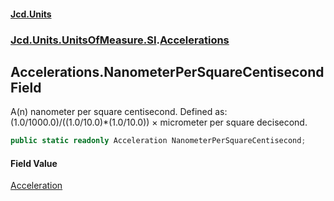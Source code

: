 #### [Jcd.Units](index.md 'index')
### [Jcd.Units.UnitsOfMeasure.SI](Jcd.Units.UnitsOfMeasure.SI.md 'Jcd.Units.UnitsOfMeasure.SI').[Accelerations](Accelerations.md 'Jcd.Units.UnitsOfMeasure.SI.Accelerations')

## Accelerations.NanometerPerSquareCentisecond Field

A(n) nanometer per square centisecond. Defined as: (1.0/1000.0)/((1.0/10.0)*(1.0/10.0)) × micrometer per square decisecond.

```csharp
public static readonly Acceleration NanometerPerSquareCentisecond;
```

#### Field Value
[Acceleration](Acceleration.md 'Jcd.Units.UnitTypes.Acceleration')